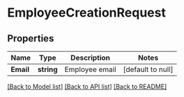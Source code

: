 # EmployeeCreationRequest

## Properties
Name | Type | Description | Notes
------------ | ------------- | ------------- | -------------
**Email** | **string** | Employee email | [default to null]

[[Back to Model list]](../README.md#documentation-for-models) [[Back to API list]](../README.md#documentation-for-api-endpoints) [[Back to README]](../README.md)

